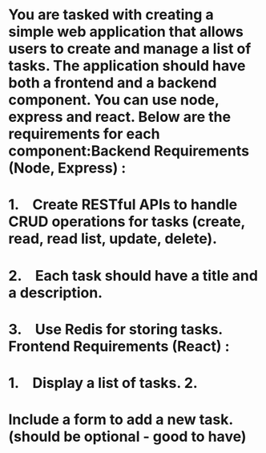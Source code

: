 # You are tasked with creating a simple web application that allows users to create and manage a list of tasks. The application should have both a frontend and a backend component. You can use node, express and react. Below are the requirements for each component:Backend Requirements (Node, Express) : 

# 1.    Create RESTful APIs to handle CRUD operations for tasks (create, read, read list, update, delete). 
# 2.    Each task should have a title and a description.
# 3.    Use Redis for storing tasks. Frontend Requirements (React) : 

# 1.    Display a list of tasks. 2.    
# Include a form to add a new task. (should be optional - good to have)
